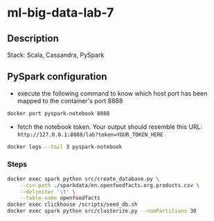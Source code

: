 # ml-big-data-lab-7

## Description

Stack: Scala, Cassandra, PySpark

## PySpark configuration

- execute the following command to know which host port has been mapped to the container's port 8888

```bash
docker port pyspark-notebook 8888
```

- fetch the notebook token. Your output should resemble this URL: `http://127.0.0.1:8888/lab?token=YOUR_TOKEN_HERE`

```bash
docker logs --tail 3 pyspark-notebook
```

### Steps

```bash
docker exec spark python src/create_database.py \
    --csv-path ./sparkdata/en.openfoodfacts.org.products.csv \
    --delimiter '\t' \
    --table-name openfoodfacts
docker exec clickhouse /scripts/seed_db.sh
docker exec spark python src/clusterize.py --numPartitions 30
```
